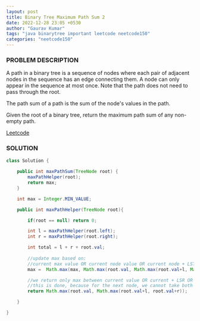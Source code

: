 ```yaml
---
layout: post
title: Binary Tree Maximum Path Sum 2
date: 2022-12-28 23:05 +0530
author: "Gaurav Kumar"
tags: "java binarytree important leetcode neetcode150"
categories: "neetcode150"
---
```


### PROBLEM DESCRIPTION

A path in a binary tree is a sequence of nodes where each pair of adjacent nodes in the sequence has an edge connecting them. A node can only appear in the sequence at most once. Note that the path does not need to pass through the root.

The path sum of a path is the sum of the node's values in the path.

Given the root of a binary tree, return the maximum path sum of any non-empty path.

[Leetcode](https://leetcode.com/problems/binary-tree-maximum-path-sum/description/)

### SOLUTION

```java
class Solution {
    
    public int maxPathSum(TreeNode root) {
        maxPathHelper(root);
        return max;
    }

    int max = Integer.MIN_VALUE;

    public int maxPathHelper(TreeNode root){

        if(root == null) return 0;

        int l = maxPathHelper(root.left);
        int r = maxPathHelper(root.right);

        int total = l + r + root.val;
        
        //update max based on:
        //current max value OR current node value OR current node + LST path sum OR current node + RST path sum OR current node + LST + RST
        max =  Math.max(max, Math.max(root.val, Math.max(root.val+l, Math.max(root.val+r, total))));

        //we return only max between current value OR current + LSR OR current + RST
        //this is done, because for the next node, we cannot take both left and right in the path
        return Math.max(root.val, Math.max(root.val+l, root.val+r));

    }

}
```
